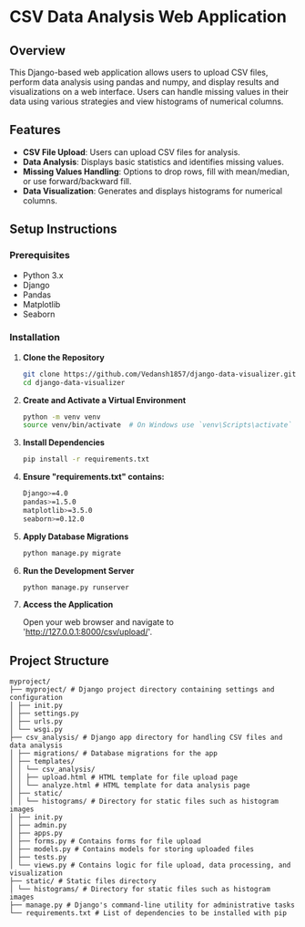 # CSV Data Analysis Web Application

## Overview

This Django-based web application allows users to upload CSV files, perform data analysis using pandas and numpy, and display results and visualizations on a web interface. Users can handle missing values in their data using various strategies and view histograms of numerical columns.

## Features

- **CSV File Upload**: Users can upload CSV files for analysis.
- **Data Analysis**: Displays basic statistics and identifies missing values.
- **Missing Values Handling**: Options to drop rows, fill with mean/median, or use forward/backward fill.
- **Data Visualization**: Generates and displays histograms for numerical columns.

## Setup Instructions

### Prerequisites

- Python 3.x
- Django
- Pandas
- Matplotlib
- Seaborn

### Installation

1. **Clone the Repository**

   ```sh
   git clone https://github.com/Vedansh1857/django-data-visualizer.git
   cd django-data-visualizer

2. **Create and Activate a Virtual Environment**

   ```sh
   python -m venv venv
   source venv/bin/activate  # On Windows use `venv\Scripts\activate`

3. **Install Dependencies**

   ```sh
   pip install -r requirements.txt

4. **Ensure "requirements.txt" contains:**

   ```sh
   Django>=4.0
   pandas>=1.5.0
   matplotlib>=3.5.0
   seaborn>=0.12.0

5. **Apply Database Migrations**

   ```sh
   python manage.py migrate

6. **Run the Development Server**

   ```sh
   python manage.py runserver

7. **Access the Application**

   Open your web browser and navigate to 'http://127.0.0.1:8000/csv/upload/'.


## Project Structure

   ```
myproject/
├── myproject/ # Django project directory containing settings and configuration
│ ├── init.py
│ ├── settings.py
│ ├── urls.py
│ └── wsgi.py
├── csv_analysis/ # Django app directory for handling CSV files and data analysis
│ ├── migrations/ # Database migrations for the app
│ ├── templates/
│ │ └── csv_analysis/
│ │ ├── upload.html # HTML template for file upload page
│ │ └── analyze.html # HTML template for data analysis page
│ ├── static/
│ │ └── histograms/ # Directory for static files such as histogram images
│ ├── init.py
│ ├── admin.py
│ ├── apps.py
│ ├── forms.py # Contains forms for file upload
│ ├── models.py # Contains models for storing uploaded files
│ ├── tests.py
│ └── views.py # Contains logic for file upload, data processing, and visualization
├── static/ # Static files directory
│ └── histograms/ # Directory for static files such as histogram images
├── manage.py # Django's command-line utility for administrative tasks
└── requirements.txt # List of dependencies to be installed with pip


